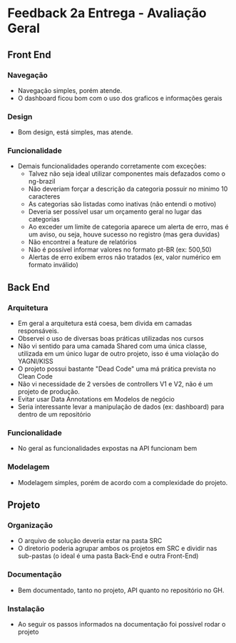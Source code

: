 
# **Feedback 2a Entrega - Avaliação Geral**

## Front End

### Navegação

- Navegação simples, porém atende.
- O dashboard ficou bom com o uso dos graficos e informações gerais

### Design

- Bom design, está simples, mas atende.

### Funcionalidade

- Demais funcionalidades operando corretamente com exceções:
    - Talvez não seja ideal utilizar componentes mais defazados como o ng-brazil
    - Não deveriam forçar a descrição da categoria possuir no minimo 10 caracteres
    - As categorias são listadas como inativas (não entendi o motivo)
    - Deveria ser possível usar um orçamento geral no lugar das categorias
    - Ao exceder um limite de categoria aparece um alerta de erro, mas é um aviso, ou seja, houve sucesso no registro (mas gera duvidas)
    - Não encontrei a feature de relatórios
    - Não é possível informar valores no formato pt-BR (ex: 500,50)
    - Alertas de erro exibem erros não tratados (ex, valor numérico em formato inválido)

## Back End

### Arquitetura

- Em geral a arquitetura está coesa, bem divida em camadas responsáveis.
- Observei o uso de diversas boas práticas utilizadas nos cursos
- Não vi sentido para uma camada Shared com uma única classe, utilizada em um único lugar de outro projeto, isso é uma violação do YAGNI/KISS
- O projeto possui bastante "Dead Code" uma má prática prevista no Clean Code
- Não vi necessidade de 2 versões de controllers V1 e V2, não é um projeto de produção.
- Evitar usar Data Annotations em Modelos de negócio
- Seria interessante levar a manipulação de dados (ex: dashboard) para dentro de um repositório

### Funcionalidade

- No geral as funcionalidades expostas na API funcionam bem

### Modelagem

- Modelagem simples, porém de acordo com a complexidade do projeto.

## Projeto

### Organização

- O arquivo de solução deveria estar na pasta SRC
- O diretorio poderia agrupar ambos os projetos em SRC e dividir nas sub-pastas (o ideal é uma pasta Back-End e outra Front-End)

### Documentação

- Bem documentado, tanto no projeto, API quanto no repositório no GH.

### Instalação

- Ao seguir os passos informados na documentação foi possível rodar o projeto